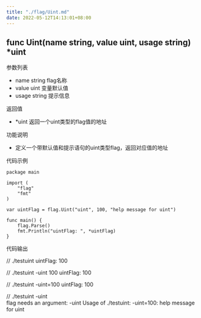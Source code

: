 ```yaml
---
title: "./flag/Uint.md"
date: 2022-05-12T14:13:01+08:00
---
```

## func Uint(name string, value uint, usage string) *uint

参数列表
- name string   flag名称
- value uint 变量默认值
- usage string 提示信息

返回值
- *uint 返回一个uint类型的flag值的地址

功能说明
- 定义一个带默认值和提示语句的uint类型flag，返回对应值的地址

代码示例
        
    package main
    
    import (
    	"flag"
    	"fmt"
    )
    
    var uintFlag = flag.Uint("uint", 100, "help message for uint")
    
    func main() {
    	flag.Parse()
    	fmt.Println("uintFlag: ", *uintFlag)
    }


代码输出
            
//  ./testuint
uintFlag:  100

// ./testuint -uint 100
uintFlag:  100

// ./testuint -uint=100
uintFlag:  100

// ./testuint -uint    
flag needs an argument: -uint
Usage of ./testuint:
  -uint=100: help message for uint
